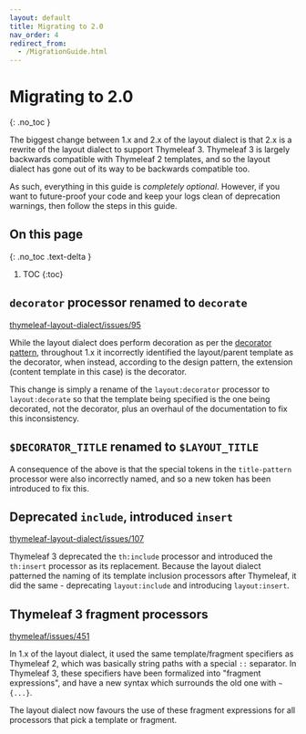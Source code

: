 ```yaml
---
layout: default
title: Migrating to 2.0
nav_order: 4
redirect_from:
  - /MigrationGuide.html
---
```


Migrating to 2.0
================
{: .no_toc }

The biggest change between 1.x and 2.x of the layout dialect is that 2.x is a
rewrite of the layout dialect to support Thymeleaf 3.  Thymeleaf 3 is largely
backwards compatible with Thymeleaf 2 templates, and so the layout dialect has
gone out of its way to be backwards compatible too.

As such, everything in this guide is *completely optional*.  However, if you
want to future-proof your code and keep your logs clean of deprecation warnings,
then follow the steps in this guide.


On this page
------------
{: .no_toc .text-delta }

1. TOC
{:toc}


`decorator` processor renamed to `decorate`
-------------------------------------------

[thymeleaf-layout-dialect/issues/95](https://github.com/ultraq/thymeleaf-layout-dialect/issues/95)

While the layout dialect does perform decoration as per the [decorator pattern](https://en.wikipedia.org/wiki/Decorator_pattern),
throughout 1.x it incorrectly identified the layout/parent template as the
decorator, when instead, according to the design pattern, the extension (content
template in this case) is the decorator.

This change is simply a rename of the `layout:decorator` processor to `layout:decorate`
so that the template being specified is the one being decorated, not the
decorator, plus an overhaul of the documentation to fix this inconsistency.


`$DECORATOR_TITLE` renamed to `$LAYOUT_TITLE`
---------------------------------------------

A consequence of the above is that the special tokens in the `title-pattern`
processor were also incorrectly named, and so a new token has been introduced to
fix this.


Deprecated `include`, introduced `insert`
-----------------------------------------

[thymeleaf-layout-dialect/issues/107](https://github.com/ultraq/thymeleaf-layout-dialect/issues/107)

Thymeleaf 3 deprecated the `th:include` processor and introduced the `th:insert`
processor as its replacement.  Because the layout dialect patterned the naming
of its template inclusion processors after Thymeleaf, it did the same -
deprecating `layout:include` and introducing `layout:insert`.


Thymeleaf 3 fragment processors
-------------------------------

[thymeleaf/issues/451](https://github.com/thymeleaf/thymeleaf/issues/451)

In 1.x of the layout dialect, it used the same template/fragment specifiers as
Thymeleaf 2, which was basically string paths with a special `::` separator.  In
Thymeleaf 3, these specifiers have been formalized into "fragment expressions",
and have a new syntax which surrounds the old one with `~{...}`.

The layout dialect now favours the use of these fragment expressions for all
processors that pick a template or fragment.
